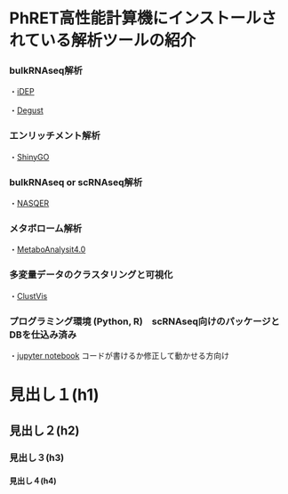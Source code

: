 # PhRET高性能計算機にインストールされている解析ツールの紹介


### bulkRNAseq解析

・[iDEP](http://10.164.179.3/idep92/)

・[Degust](http://10.164.179.3:8001/)



### エンリッチメント解析
・[ShinyGO](http://10.164.179.3/go60/)



### bulkRNAseq or scRNAseq解析
・[NASQER](http://10.164.179.3:8083/)



### メタボローム解析
・[MetaboAnalysit4.0](http://10.164.179.3:8080/MetaboAnalyst/faces/home.xhtml)



### 多変量データのクラスタリングと可視化
・[ClustVis](http://10.164.179.3:3737/)



### プログラミング環境 (Python, R)　scRNAseq向けのパッケージとDBを仕込み済み
・[jupyter notebook](http://10.164.179.3:8888/tree) コードが書けるか修正して動かせる方向け



# 見出し１(h1)
## 見出し２(h2)
### 見出し３(h3)
#### 見出し４(h4)
